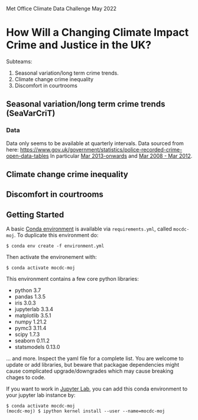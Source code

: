 Met Office Climate Data Challenge May 2022

# How Will a Changing Climate Impact Crime and Justice in the UK? 

Subteams:
1)	Seasonal variation/long term crime trends.
2)	Climate change crime inequality
3)	Discomfort in courtrooms


## Seasonal variation/long term crime trends (SeaVarCriT)

### Data
Data only seems to be available at quarterly intervals.  Data sourced from here: https://www.gov.uk/government/statistics/police-recorded-crime-open-data-tables
In particular [Mar 2013-onwards](https://assets.publishing.service.gov.uk/government/uploads/system/uploads/attachment_data/file/1070772/prc-pfa-mar2013-onwards-tables-220422.ods) and [Mar 2008 - Mar 2012](https://assets.publishing.service.gov.uk/government/uploads/system/uploads/attachment_data/file/561334/prc-pfa-mar2008-mar2012-tabs.ods).


## Climate change crime inequality


## Discomfort in courtrooms


## Getting Started

A basic [Conda environment](https://docs.conda.io/projects/conda/en/latest/user-guide/tasks/manage-environments.html#) is available via `requirements.yml`, called `mocdc-moj`. 
To duplicate this environment do:
```shell
$ conda env create -f environment.yml
```
Then activate the environement with:
```shell
$ conda activate mocdc-moj
```

This environment contains a few core python libraries:

* python 3.7
* pandas 1.3.5
* iris 3.0.3
* jupyterlab 3.3.4
* matplotlib 3.5.1
* numpy 1.21.2
* pymc3 3.11.4
* scipy 1.7.3
* seaborn 0.11.2
* statsmodels 0.13.0

... and more. Inspect the yaml file for a complete list.  You are welcome to update or add libraries, but beware that packagae dependencies might cause complicated upgrade/downgrades which may cause breaking chages to code.

If you want to work in [Jupyter Lab](https://jupyter.org/), you can add this conda environment to your jupyter lab instance by:
```shell
$ conda activate mocdc-moj
(mocdc-moj) $ ipython kernel install --user --name=mocdc-moj
```
